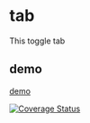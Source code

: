 # tab
This toggle tab
## demo
[demo](https://ycodeman.github.io/tab/)

[![Coverage Status](https://coveralls.io/repos/github/YcodeMan/tab/badge.svg)](https://coveralls.io/github/YcodeMan/tab)
